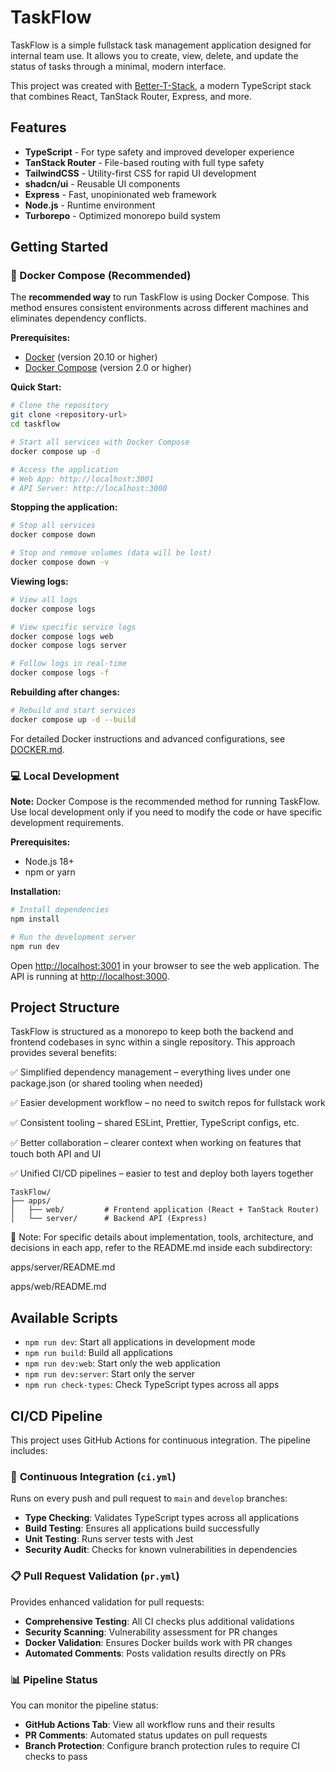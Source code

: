 # TaskFlow

TaskFlow is a simple fullstack task management application designed for internal team use. It allows you to create, view, delete, and update the status of tasks through a minimal, modern interface.

This project was created with [Better-T-Stack](https://github.com/AmanVarshney01/create-better-t-stack), a modern TypeScript stack that combines React, TanStack Router, Express, and more.

## Features

- **TypeScript** - For type safety and improved developer experience
- **TanStack Router** - File-based routing with full type safety
- **TailwindCSS** - Utility-first CSS for rapid UI development
- **shadcn/ui** - Reusable UI components
- **Express** - Fast, unopinionated web framework
- **Node.js** - Runtime environment
- **Turborepo** - Optimized monorepo build system

## Getting Started

### 🐳 Docker Compose (Recommended)

The **recommended way** to run TaskFlow is using Docker Compose. This method ensures consistent environments across different machines and eliminates dependency conflicts.

**Prerequisites:**
- [Docker](https://docs.docker.com/get-docker/) (version 20.10 or higher)
- [Docker Compose](https://docs.docker.com/compose/install/) (version 2.0 or higher)

**Quick Start:**
```bash
# Clone the repository
git clone <repository-url>
cd taskflow

# Start all services with Docker Compose
docker compose up -d

# Access the application
# Web App: http://localhost:3001
# API Server: http://localhost:3000
```

**Stopping the application:**
```bash
# Stop all services
docker compose down

# Stop and remove volumes (data will be lost)
docker compose down -v
```

**Viewing logs:**
```bash
# View all logs
docker compose logs

# View specific service logs
docker compose logs web
docker compose logs server

# Follow logs in real-time
docker compose logs -f
```

**Rebuilding after changes:**
```bash
# Rebuild and start services
docker compose up -d --build
```

For detailed Docker instructions and advanced configurations, see [DOCKER.md](./DOCKER.md).

### 💻 Local Development

**Note:** Docker Compose is the recommended method for running TaskFlow. Use local development only if you need to modify the code or have specific development requirements.

**Prerequisites:**
- Node.js 18+
- npm or yarn

**Installation:**
```bash
# Install dependencies
npm install

# Run the development server
npm run dev
```

Open [http://localhost:3001](http://localhost:3001) in your browser to see the web application.
The API is running at [http://localhost:3000](http://localhost:3000).



## Project Structure

TaskFlow is structured as a monorepo to keep both the backend and frontend codebases in sync within a single repository. This approach provides several benefits:

✅ Simplified dependency management – everything lives under one package.json (or shared tooling when needed)

✅ Easier development workflow – no need to switch repos for fullstack work

✅ Consistent tooling – shared ESLint, Prettier, TypeScript configs, etc.

✅ Better collaboration – clearer context when working on features that touch both API and UI

✅ Unified CI/CD pipelines – easier to test and deploy both layers together

```
TaskFlow/
├── apps/
│   ├── web/         # Frontend application (React + TanStack Router)
│   └── server/      # Backend API (Express)
```
📘 Note: For specific details about implementation, tools, architecture, and decisions in each app, refer to the README.md inside each subdirectory:

apps/server/README.md

apps/web/README.md

## Available Scripts

- `npm run dev`: Start all applications in development mode
- `npm run build`: Build all applications
- `npm run dev:web`: Start only the web application
- `npm run dev:server`: Start only the server
- `npm run check-types`: Check TypeScript types across all apps

## CI/CD Pipeline

This project uses GitHub Actions for continuous integration. The pipeline includes:

### 🔄 **Continuous Integration (`ci.yml`)**
Runs on every push and pull request to `main` and `develop` branches:
- **Type Checking**: Validates TypeScript types across all applications
- **Build Testing**: Ensures all applications build successfully
- **Unit Testing**: Runs server tests with Jest
- **Security Audit**: Checks for known vulnerabilities in dependencies

### 📋 **Pull Request Validation (`pr.yml`)**
Provides enhanced validation for pull requests:
- **Comprehensive Testing**: All CI checks plus additional validations
- **Security Scanning**: Vulnerability assessment for PR changes
- **Docker Validation**: Ensures Docker builds work with PR changes
- **Automated Comments**: Posts validation results directly on PRs

### 📊 **Pipeline Status**

You can monitor the pipeline status:
- **GitHub Actions Tab**: View all workflow runs and their results
- **PR Comments**: Automated status updates on pull requests
- **Branch Protection**: Configure branch protection rules to require CI checks to pass
